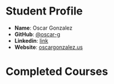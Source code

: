 # Student Profile

- **Name**: Oscar Gonzalez
- **GitHub**: [@oscar-g](https://github.com/oscar-g)
- **Linkedin**: [link](https://www.linkedin.com/pub/oscar-gonzalez/63/740/805)
- **Website**: [oscargonzalez.us](http://www.oscargonzalez.us)

# Completed Courses

